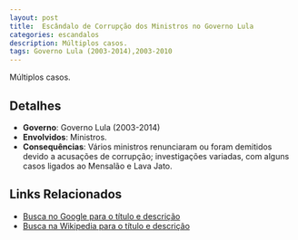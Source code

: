 ```yaml
---
layout: post
title:  Escândalo de Corrupção dos Ministros no Governo Lula
categories: escandalos
description: Múltiplos casos.
tags: Governo Lula (2003-2014),2003-2010
---
```


Múltiplos casos.

## Detalhes
- **Governo**: Governo Lula (2003-2014)
- **Envolvidos**: Ministros.
- **Consequências**: Vários ministros renunciaram ou foram demitidos devido a acusações de corrupção; investigações variadas, com alguns casos ligados ao Mensalão e Lava Jato.

## Links Relacionados
- [Busca no Google para o título e descrição](https://www.google.com/search?q=Esc%C3%A2ndalo%20de%20Corrup%C3%A7%C3%A3o%20dos%20Ministros%20no%20Governo%20Lula%20M%C3%BAltiplos%20casos.%20Governo%20Lula%20%282003-2014%29)
- [Busca na Wikipedia para o título e descrição](https://en.wikipedia.org/w/index.php?search=Esc%C3%A2ndalo%20de%20Corrup%C3%A7%C3%A3o%20dos%20Ministros%20no%20Governo%20Lula%20M%C3%BAltiplos%20casos.%20Governo%20Lula%20%282003-2014%29)
